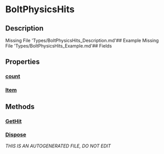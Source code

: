 # BoltPhysicsHits
## Description
Missing File 'Types/BoltPhysicsHits_Description.md'## Example
Missing File 'Types/BoltPhysicsHits_Example.md'## Fields
## Properties
### [count](BoltPhysicsHits/P/count.md)
### [Item](BoltPhysicsHits/P/Item.md)
## Methods
### [GetHit](BoltPhysicsHits/M/GetHit.md)
### [Dispose](BoltPhysicsHits/M/Dispose.md)

*THIS IS AN AUTOGENERATED FILE, DO NOT EDIT*
